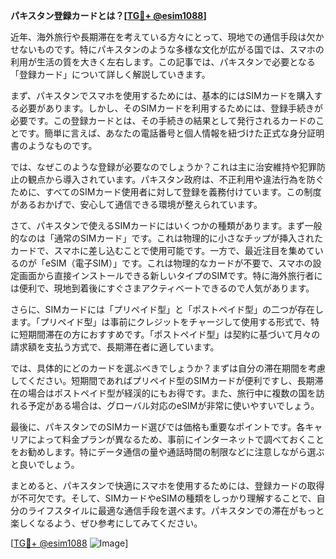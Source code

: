 **パキスタン登録カードとは？[[TG💪+ @esim1088](https://t.me/s/esim1088)]**

近年、海外旅行や長期滞在を考えている方々にとって、現地での通信手段は欠かせないものです。特にパキスタンのような多様な文化が広がる国では、スマホの利用が生活の質を大きく左右します。この記事では、パキスタンで必要となる「登録カード」について詳しく解説していきます。

まず、パキスタンでスマホを使用するためには、基本的にはSIMカードを購入する必要があります。しかし、そのSIMカードを利用するためには、登録手続きが必要です。この登録カードとは、その手続きの結果として発行されるカードのことです。簡単に言えば、あなたの電話番号と個人情報を紐づけた正式な身分証明書のようなものです。

では、なぜこのような登録が必要なのでしょうか？これは主に治安維持や犯罪防止の観点から導入されています。パキスタン政府は、不正利用や違法行為を防ぐために、すべてのSIMカード使用者に対して登録を義務付けています。この制度があるおかげで、安心して通信できる環境が整えられています。

さて、パキスタンで使えるSIMカードにはいくつかの種類があります。まず一般的なのは「通常のSIMカード」です。これは物理的に小さなチップが挿入されたカードで、スマホに差し込むことで使用可能です。一方で、最近注目を集めているのが「eSIM（電子SIM）」です。これは物理的なカードが不要で、スマホの設定画面から直接インストールできる新しいタイプのSIMです。特に海外旅行者には便利で、現地到着後にすぐさまアクティベートできるので人気があります。

さらに、SIMカードには「プリペイド型」と「ポストペイド型」の二つが存在します。「プリペイド型」は事前にクレジットをチャージして使用する形式で、特に短期間滞在の方におすすめです。「ポストペイド型」は契約に基づいて月々の請求額を支払う方式で、長期滞在者に適しています。

では、具体的にどのカードを選ぶべきでしょうか？まずは自分の滞在期間を考慮してください。短期間であればプリペイド型のSIMカードが便利ですし、長期滞在の場合はポストペイド型が経渓的にもお得です。また、旅行中に複数の国を訪れる予定がある場合は、グローバル対応のeSIMが非常に使いやすいでしょう。

最後に、パキスタンでのSIMカード選びでは価格も重要なポイントです。各キャリアによって料金プランが異なるため、事前にインターネットで調べておくことをお勧めします。特にデータ通信の量や通話時間の制限などに注意しながら選ぶと良いでしょう。

まとめると、パキスタンで快適にスマホを使用するためには、登録カードの取得が不可欠です。そして、SIMカードやeSIMの種類をしっかり理解することで、自分のライフスタイルに最適な通信手段を選べます。パキスタンでの滞在がもっと楽しくなるよう、ぜひ参考にしてみてください。

[[TG💪+ @esim1088](https://t.me/s/esim1088) ![Image](https://i.postimg.cc/Y0z9fWf4/image.png)]